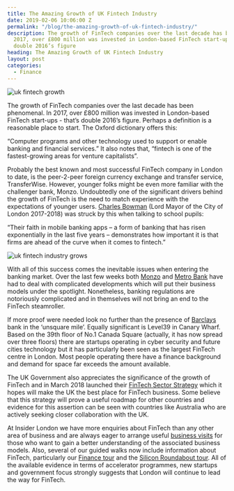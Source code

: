 ```yaml
---
title: The Amazing Growth of UK Fintech Industry
date: 2019-02-06 10:06:00 Z
permalink: "/blog/the-amazing-growth-of-uk-fintech-industry/"
description: The growth of FinTech companies over the last decade has been phenomenal.  In
  2017, over £800 million was invested in London-based FinTech start-ups - that’s
  double 2016’s figure
heading: The Amazing Growth of UK Fintech Industry
layout: post
categories:
  - Finance
---
```


![uk fintech growth](/uploads/uk%20fintech%20growth.jpg)

The growth of FinTech companies over the last decade has been phenomenal.  In 2017, over £800 million was invested in London-based FinTech start-ups - that’s double 2016’s figure.  Perhaps a definition is a reasonable place to start.  The Oxford dictionary offers this:


“Computer programs and other technology used to support or enable banking and financial services.”  It also notes that, “fintech is one of the fastest-growing areas for venture capitalists”.



Probably the best known and most successful FinTech company in London to date, is the peer-2-peer foreign currency exchange and transfer service, TransferWise.  However, younger folks might be even more familiar with the challenger bank, Monzo.  Undoubtedly one of the significant drivers behind the growth of FinTech is the need to match experience with the expectations of younger users.  [Charles Bowman](https://en.wikipedia.org/wiki/Charles_Bowman_(Lord_Mayor_of_London)) (Lord Mayor of the City of London 2017-2018) was struck by this when talking to school pupils:



“Their faith in mobile banking apps – a form of banking that has risen exponentially in the last five years – demonstrates how important it is that firms are ahead of the curve when it comes to fintech.”

 ![uk fintech industry grows](/uploads/uk%20fintech%20industry%20grows.jpg)

With all of this success comes the inevitable issues when entering the banking market. Over the last few weeks both [Monzo](http://www.cityam.com/269968/digital-bank-monzo-allow-customers-go-overdrawn-buy-shares) and [Metro Bank](https://www.theguardian.com/business/nils-pratley-on-finance/2019/jan/31/metro-bank-chief-has-talked-himself-into-hole-over-loans-blunder) have had to deal with complicated developments which will put their business models under the spotlight.  Nonetheless, banking regulations are notoriously complicated and in themselves will not bring an end to the FinTech steamroller.



If more proof were needed look no further than the presence of [Barclays](https://www.thinkrise.com/#/) bank in the ‘unsquare mile’.  Equally significant is Level39 in Canary Wharf.  Based on the 39th floor of No.1 Canada Square (actually, it has now spread over three floors) there are startups operating in cyber security and future cities technology but it has particularly been seen as the largest FinTech centre in London.  Most people operating there have a finance background and demand for space far exceeds the amount available.



The UK Government also appreciates the significance of the growth of FinTech and in March 2018 launched their [FinTech Sector Strategy](https://www.gov.uk/government/publications/fintech-sector-strategy) which it hopes will make the UK the best place for FinTech business.  Some believe that this strategy will prove a useful roadmap for other countries and evidence for this assertion can be seen with countries like Australia who are actively seeking closer collaboration with the UK.



At Insider London we have more enquiries about FinTech than any other area of business and are always eager to arrange useful [business visits](https://www.insiderlondon.com/london/company-visits/) for those who want to gain a better understanding of the associated business models.  Also, several of our guided walks now include information about FinTech, particularly our [Finance tour](https://www.insiderlondon.com/london/educational-tours/london-finance-walking-tour/) and the [Silicon Roundabout tour](https://www.insiderlondon.com/london/educational-tours/silicon-roundabout-and-tech-city-tour/).  All of the available evidence in terms of accelerator programmes, new startups and government focus strongly suggests that London will continue to lead the way for FinTech.
